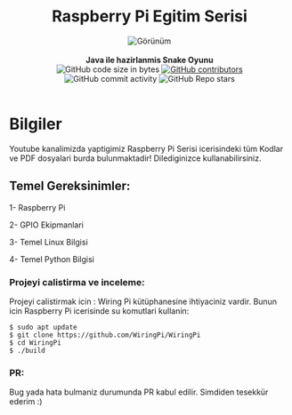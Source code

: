 
<div align="center">
<h1 align="center">Raspberry Pi Egitim Serisi</h1>
<img align="center" alt="Görünüm" src="IMG/Screenshot.png" >
</div>
<br>


<div align="center">
  <strong>Java ile hazirlanmis Snake Oyunu</strong>
  <br>
  <img alt="GitHub code size in bytes" src="https://img.shields.io/github/languages/code-size/Saizzou/Raspberry_Pi_Education_TR/">
  <a href="https://github.com/Saizzou/Raspberry_Pi_Education_TR//graphs/contributors"><img alt="GitHub contributors" src="https://img.shields.io/github/contributors/Saizzou/Raspberry_Pi_Education_TR/"></a>
  <img alt="GitHub commit activity" src="https://img.shields.io/github/commit-activity/m/Saizzou/Raspberry_Pi_Education_TR/">
  <img alt="GitHub Repo stars" src="https://img.shields.io/github/stars/Saizzou/Raspberry_Pi_Education_TR/">
</div>

<br />

# Bilgiler
Youtube kanalimizda yaptigimiz Raspberry Pi Serisi icerisindeki tüm Kodlar ve PDF dosyalari burda bulunmaktadir! Dilediginizce kullanabilirsiniz.

## Temel Gereksinimler:
1- Raspberry Pi

2- GPIO Ekipmanlari

3- Temel Linux Bilgisi

4- Temel Python Bilgisi

### Projeyi calistirma ve inceleme:

Projeyi calistirmak icin : Wiring Pi kütüphanesine ihtiyaciniz vardir. Bunun icin Raspberry Pi icerisinde su komutlari kullanin:
```
$ sudo apt update
$ git clone https://github.com/WiringPi/WiringPi
$ cd WiringPi
$ ./build
```
### PR:
Bug yada hata bulmaniz durumunda PR kabul edilir. Simdiden tesekkür ederim :)
